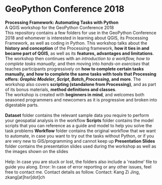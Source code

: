 # GeoPython Conference 2018
**Processing Framework: Automating Tasks with Python**
\
A QGIS workshop for the GeoPython Conference 2018
\
This repository contains a few folders for use in the GeoPython Conference 2018 and whomever is interested in learning about
QGIS, its Processing Framework, as well as coding in Python.
This workshop talks about the **history and conception** of the Processing framework, **how it ties in and became part of QGIS**, as well 
as its **features, advantages and limitations**. The workshop then continues with an *introduction to a workflow, how to 
complete tasks manually*, and then moving into *hands-on exercises* that teaches participants progressively on 
**how to complete certain tasks manually, and how to complete the same tasks with tools that Processing offers: _Graphic Modeler_, _Script_,
_Batch_Processing_, and more**. The workshop also covers **scripting (standalone from Processing)**, and as part of its bonus
materials, **method definitions and classes**.\
The workshop is created with **beginners in mind**, and welcomes both seasoned programmers and newcomers as it is progressive and broken
into digestable parts.
\
\
**Dataset** folder contains the relevant sample data you require to perform your geospatial analysis in the workflow
**Scripts** folder contains the model scripts that you can reference as a guide and model to help you solve the task problems
**Workflow** folder contains the original workflow that we want to automate, in case you want to try out the tasks without Python, or 
if you are very new to GIS/programming and cannot keep up
**Presentation Slides** folder contains the presentation slides used during the workshop as well as the images shown on the slides
\
\
Help: In case you are stuck or lost, the folders also include a 'readme' file to guide you along.
Error: In case of error reporting or any other issues, feel free to contact me. Contact details as follow.
Contact: Kang Zi Jing, zkang[at]hsr[dot]ch
